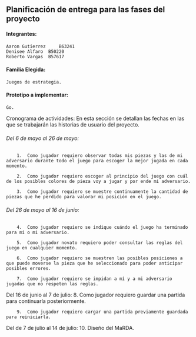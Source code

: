 ## Planificación de entrega para las fases del proyecto

#### Integrantes:
    Aaron Gutierrez 	B63241
    Denisee Alfaro	B50220
    Roberto Vargas 	B57617

#### Familia Elegida:
    Juegos de estrategia.

#### Prototipo a implementar:
    Go.

Cronograma de actividades: En esta sección se detallan las fechas en las que se trabajarán las historias de usuario del proyecto.

###### Del 6 de mayo al 26 de mayo:
        1.	Como jugador requiero observar todas mis piezas y las de mi adversario durante todo el juego para escoger la mejor jugada en cada momento.

        2.	Como jugador requiero escoger al principio del juego con cuál de los posibles colores de pieza voy a jugar y por ende mi adversario.

        3.	Como jugador requiero se muestre continuamente la cantidad de piezas que he perdido para valorar mi posición en el juego.

###### Del 26 de mayo al 16 de junio:
        4.	Como jugador requiero se indique cuándo el juego ha terminado para mí o mi adversario.

        5.	Como jugador novato requiero poder consultar las reglas del juego en cualquier momento.

        6.	Como jugador requiero se muestren las posibles posiciones a que puede moverse la pieza que he seleccionado para poder anticipar posibles errores.

        7.	Como jugador requiero se impidan a mí y a mi adversario jugadas que no respeten las reglas.


Del 16 de junio al 7 de julio:
        8.	Como jugador requiero guardar una partida para continuarla posteriormente.

        9.	Como jugador requiero cargar una partida previamente guardada para reiniciarla.

Del de 7 de julio al 14 de julio:
        10.	Diseño del MaRDA.
